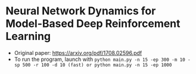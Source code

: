 # Neural Network Dynamics for Model-Based Deep Reinforcement Learning

- Original paper: https://arxiv.org/pdf/1708.02596.pdf
- To run the program, launch with ```python main.py -n 15 -ep 300 -m 10 -sp 500 -r 100 -d 10 (fast) or python main.py -n 15 -ep 1000```
